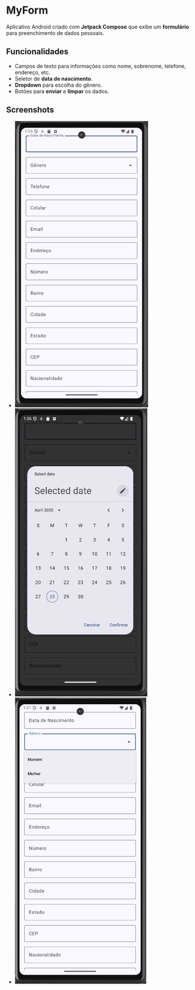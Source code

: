 # MyForm

Aplicativo Android criado com **Jetpack Compose** que exibe um **formulário** para preenchimento de dados pessoais.

## Funcionalidades

- Campos de texto para informações como nome, sobrenome, telefone, endereço, etc.
- Seletor de **data de nascimento**.
- **Dropdown** para escolha do gênero.
- Botões para **enviar** e **limpar** os dados.

## Screenshots

- ![Imagem 1](myform1.png)
- ![Imagem 2](myform2.png)
- ![Imagem 3](myform3.png)
